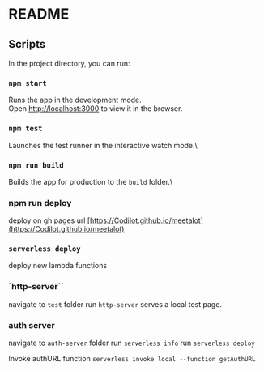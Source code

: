 # README

## Scripts

In the project directory, you can run:

### `npm start`

Runs the app in the development mode.\
Open [http://localhost:3000](http://localhost:3000) to view it in the browser.

### `npm test`

Launches the test runner in the interactive watch mode.\

### `npm run build`

Builds the app for production to the `build` folder.\

### npm run deploy

deploy on gh pages
url [https://Codilot.github.io/meetalot](https://Codilot.github.io/meetalot)  

### `serverless deploy`

deploy new lambda functions


### `http-server``
navigate to `test` folder
run `http-server`
serves a local test page.


### auth server
navigate to `auth-server` folder
run `serverless info`
run `serverless deploy`

Invoke authURL function
`serverless invoke local --function getAuthURL`